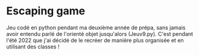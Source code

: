 # Escaping game

Jeu codé en python pendant ma deuxième année de prépa, sans jamais avoir entendu parlé de l'orienté objet jusqu'alors (Jeuv9.py).
C'est pendant l'été 2022 que j'ai décidé de le recréer de manière plus organisée et en utilisant des classes !